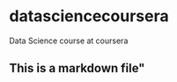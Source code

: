 datasciencecoursera
===================

Data Science course at coursera
## This is a markdown file"
